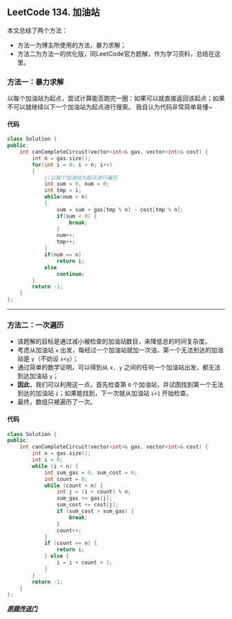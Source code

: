 ## LeetCode 134. 加油站
本文总结了两个方法：
* 方法一为博主所使用的方法，暴力求解；
* 方法二为方法一的优化版，同LeetCode官方题解，作为学习资料，总结在这里。

### 方法一：暴力求解
以每个加油站为起点，尝试计算能否跑完一圈：如果可以就直接返回该起点；如果不可以就继续以下一个加油站为起点进行搜索。
我自认为代码非常简单易懂~
#### 代码
```cpp
class Solution {
public:
    int canCompleteCircuit(vector<int>& gas, vector<int>& cost) {
        int n = gas.size();
        for(int i = 0; i < n; i++)
        {
            //以每个加油站为起点进行遍历
            int sum = 0, num = 0;
            int tmp = i;
            while(num < n)
            {
                sum = sum + gas[tmp % n] - cost[tmp % n];
                if(sum < 0) {
                    break;
                }
                num++;
                tmp++;
            }
            if(num == n)
                return i;
            else
                continue;
        }
        return -1;
    }
};
```
---


### 方法二：一次遍历
* 该题解的目标是通过减小被检查的加油站数目，来降低总的时间复杂度。
* 考虑从加油站 `x` 出发，每经过一个加油站就加一次油，第一个无法到达的加油站是 `y`（不妨设 `x<y`）；
* 通过简单的数学证明，可以得到从 `x, y` 之间的任何一个加油站出发，都无法到达加油站 `y`；
* **因此**，我们可以利用这一点，首先检查第 `0` 个加油站，并试图找到第一个无法到达的加油站 `i`；如果能找到，下一次就从加油站 `i+1` 开始检查。
* 最终，数组只被遍历了一次。

#### 代码
```cpp
class Solution {
public:
    int canCompleteCircuit(vector<int>& gas, vector<int>& cost) {
        int n = gas.size();
        int i = 0;
        while (i < n) {
            int sum_gas = 0, sum_cost = 0;
            int count = 0;
            while (count < n) {
                int j = (i + count) % n;
                sum_gas += gas[j];
                sum_cost += cost[j];
                if (sum_cost > sum_gas) {
                    break;
                }
                count++;
            }
            if (count == n) {
                return i;
            } else {
                i = i + count + 1;
            }
        }
        return -1;
    }
};


```

_**[原题传送门](https://leetcode-cn.com/problems/gas-station/)**_
